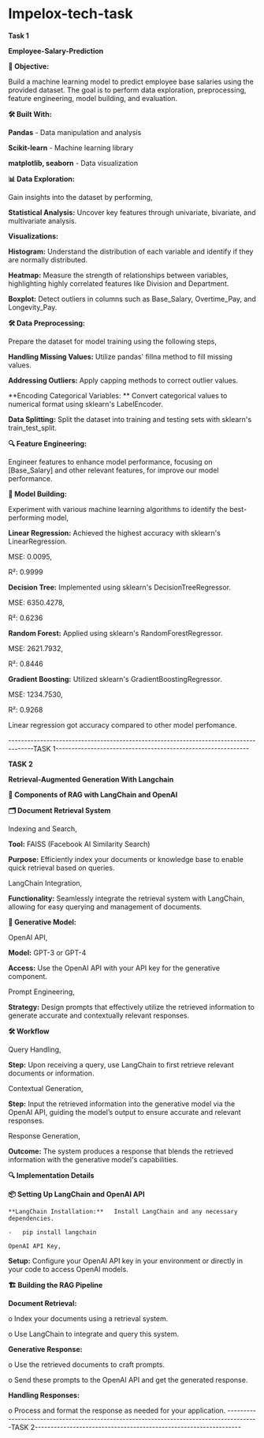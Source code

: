 # Impelox-tech-task

**Task 1**

**Employee-Salary-Prediction**

**🎯 Objective:**

Build a machine learning model to predict employee base salaries using the provided dataset. The goal is to perform data exploration, preprocessing, feature engineering, model building, and evaluation.

**🛠️ Built With:**

**Pandas** - Data manipulation and analysis

**Scikit-learn** - Machine learning library

**matplotlib, seaborn** - Data visualization

**📊 Data Exploration:**

Gain insights into the dataset by performing,

**Statistical Analysis:**   Uncover key features through univariate, bivariate, and multivariate analysis.

**Visualizations:**

**Histogram:**   Understand the distribution of each variable and identify if they are normally distributed.

**Heatmap:**     Measure the strength of relationships between variables, highlighting highly correlated features like Division and Department.

**Boxplot:**     Detect outliers in columns such as Base_Salary, Overtime_Pay, and Longevity_Pay.

**🛠️ Data Preprocessing:**

Prepare the dataset for model training using the following steps,

**Handling Missing Values:**   Utilize pandas' fillna method to fill missing values.

**Addressing Outliers:**    Apply capping methods to correct outlier values.

**Encoding Categorical Variables: **  Convert categorical values to numerical format using sklearn's LabelEncoder.

**Data Splitting:**    Split the dataset into training and testing sets with sklearn's train_test_split.

**🔍 Feature Engineering:**

Engineer features to enhance model performance, focusing on [Base_Salary] and other relevant features, for improve our model performance.

**🧩 Model Building:**

Experiment with various machine learning algorithms to identify the best-performing model,

**Linear Regression:**   Achieved the highest accuracy with sklearn's LinearRegression.

MSE: 0.0095,

R²: 0.9999

**Decision Tree:**   Implemented using sklearn's DecisionTreeRegressor.

MSE: 6350.4278,

R²: 0.6236

**Random Forest:**   Applied using sklearn's RandomForestRegressor.

MSE: 2621.7932,

R²: 0.8446

**Gradient Boosting:**   Utilized sklearn's GradientBoostingRegressor.

MSE: 1234.7530,

R²: 0.9268

Linear regression got accuracy compared to other model perfomance.

--------------------------------------------------------------------------------------TASK 1-------------------------------------------------------------

**TASK 2**

**Retrieval-Augmented Generation With Langchain**

**🌟 Components of RAG with LangChain and OpenAI**


**🗂️ Document Retrieval System**

Indexing and Search,

**Tool:**   FAISS (Facebook AI Similarity Search)

**Purpose:**   Efficiently index your documents or knowledge base to enable quick retrieval based on queries.

LangChain Integration,

**Functionality:**   Seamlessly integrate the retrieval system with LangChain, allowing for easy querying and management of documents.

**🤖 Generative Model:**

OpenAI API,

**Model:** GPT-3 or GPT-4

**Access:**   Use the OpenAI API with your API key for the generative component.

Prompt Engineering,

**Strategy:**   Design prompts that effectively utilize the retrieved information to generate accurate and contextually relevant responses.
   
**🛠️ Workflow**

Query Handling,

**Step:** Upon receiving a query, use LangChain to first retrieve relevant documents or information.

Contextual Generation,

**Step:** Input the retrieved information into the generative model via the OpenAI API, guiding the model’s output to ensure accurate and relevant responses.

Response Generation,

**Outcome:**   The system produces a response that blends the retrieved information with the generative model's capabilities.

**🔍 Implementation Details**

**📦 Setting Up LangChain and OpenAI API**

	**LangChain Installation:**   Install LangChain and any necessary dependencies.

  	-	pip install langchain

	OpenAI API Key,

**Setup:** Configure your OpenAI API key in your environment or directly in your code to access OpenAI models.

**🏗️ Building the RAG Pipeline**

**Document Retrieval:**

o	Index your documents using a retrieval system.

o	Use LangChain to integrate and query this system.

**Generative Response:**

o	Use the retrieved documents to craft prompts.

o	Send these prompts to the OpenAI API and get the generated response.

**Handling Responses:**

o	Process and format the response as needed for your application.
----------------------------------------------------------------------------------------TASK 2-----------------------------------------------------------------

